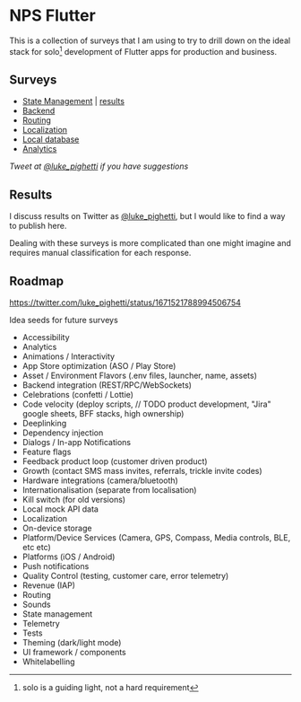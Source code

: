 # NPS Flutter

This is a collection of surveys that I am using to try to drill down on the ideal stack for solo[^1] development of Flutter apps for production and business.

## Surveys

- [State Management](https://forms.gle/QrZThXApMRxfZiNL8) | [results](https://github.com/lukepighetti/nps_flutter/blob/main/results/state-management.md)
- [Backend](https://forms.gle/ED7oZQJWgbS1kCEH7)
- [Routing](https://forms.gle/bnZWA1GMX6WZkgJu8)
- [Localization](https://forms.gle/pGNtC6tY8qfwaDvg6)
- [Local database](https://forms.gle/K3m9JNRA4vvxPZpF6)
- [Analytics](https://forms.gle/xmHkb99qrpSY3Yxg8)

*Tweet at [@luke_pighetti](https://twitter.com/luke_pighetti) if you have suggestions*

## Results

I discuss results on Twitter as [@luke_pighetti](https://twitter.com/luke_pighetti), but I would like to find a way to publish here.

Dealing with these surveys is more complicated than one might imagine and requires manual classification for each response.

## Roadmap

https://twitter.com/luke_pighetti/status/1671521788994506754

Idea seeds for future surveys

- Accessibility
- Analytics
- Animations / Interactivity
- App Store optimization (ASO / Play Store)
- Asset / Environment Flavors (.env files, launcher, name, assets)
- Backend integration (REST/RPC/WebSockets)
- Celebrations (confetti / Lottie)
- Code velocity (deploy scripts, // TODO product development, "Jira" google sheets, BFF stacks, high ownership)
- Deeplinking
- Dependency injection
- Dialogs / In-app Notifications
- Feature flags
- Feedback product loop (customer driven product)
- Growth (contact SMS mass invites, referrals, trickle invite codes)
- Hardware integrations (camera/bluetooth)
- Internationalisation (separate from localisation)
- Kill switch (for old versions)
- Local mock API data
- Localization
- On-device storage
- Platform/Device Services (Camera, GPS, Compass, Media controls, BLE, etc etc)
- Platforms (iOS / Android)
- Push notifications
- Quality Control (testing, customer care, error telemetry)
- Revenue (IAP)
- Routing
- Sounds
- State management
- Telemetry
- Tests
- Theming (dark/light mode)
- UI framework / components
- Whitelabelling

[^1]: solo is a guiding light, not a hard requirement
